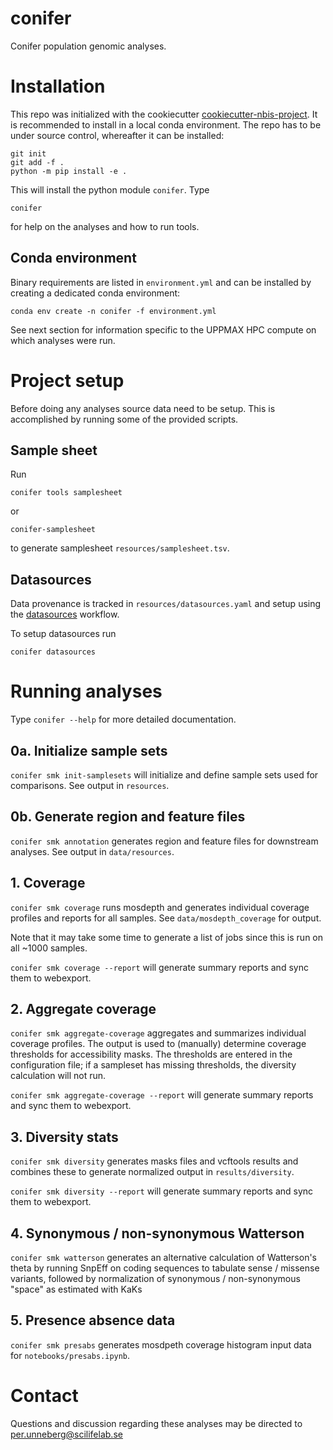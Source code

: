 <!--
[![PyPI](https://img.shields.io/pypi/v/conifer.svg)](https://pypi.python.org/pypi/conifer)
-->
<!--
[![CI](https://github.com/NBISweden/conifer/actions/workflows/ci.yml/badge.svg)](https://github.com/NBISweden/conifer/actions/workflows/ci.yml)
-->
<!--
[![BioConda](https://img.shields.io/badge/install%20with-bioconda-brightgreen.svg)](http://bioconda.github.io/recipes/conifer/README.html)
-->

# conifer

Conifer population genomic analyses.

# Installation

This repo was initialized with the cookiecutter
[cookiecutter-nbis-project](https://github.com/percyfal/cookiecutter-nbis-project).
It is recommended to install in a local conda environment. The repo
has to be under source control, whereafter it can be installed:

    git init
    git add -f .
    python -m pip install -e .

This will install the python module `conifer`. Type

    conifer

for help on the analyses and how to run tools.

## Conda environment

Binary requirements are listed in `environment.yml` and can be
installed by creating a dedicated conda environment:

    conda env create -n conifer -f environment.yml

See next section for information specific to the UPPMAX HPC compute on
which analyses were run.

# Project setup

Before doing any analyses source data need to be setup. This is
accomplished by running some of the provided scripts.

## Sample sheet

Run

    conifer tools samplesheet

or

    conifer-samplesheet

to generate samplesheet `resources/samplesheet.tsv`.

## Datasources

Data provenance is tracked in `resources/datasources.yaml` and setup
using the [datasources](https://github.com/percyfal/datasources-smk)
workflow.

To setup datasources run

    conifer datasources

# Running analyses

Type `conifer --help` for more detailed documentation.

## 0a. Initialize sample sets

`conifer smk init-samplesets` will initialize and define sample sets
used for comparisons. See output in `resources`.

## 0b. Generate region and feature files

`conifer smk annotation` generates region and feature files for
downstream analyses. See output in `data/resources`.

## 1. Coverage

`conifer smk coverage` runs mosdepth and generates individual coverage
profiles and reports for all samples. See `data/mosdepth_coverage` for
output.

Note that it may take some time to generate a list of jobs since this
is run on all ~1000 samples.

`conifer smk coverage --report` will generate summary reports and sync
them to webexport.

## 2. Aggregate coverage

`conifer smk aggregate-coverage` aggregates and summarizes individual
coverage profiles. The output is used to (manually) determine coverage
thresholds for accessibility masks. The thresholds are entered in the
configuration file; if a sampleset has missing thresholds, the
diversity calculation will not run.

`conifer smk aggregate-coverage --report` will generate summary
reports and sync them to webexport.

## 3. Diversity stats

`conifer smk diversity` generates masks files and vcftools results and
combines these to generate normalized output in `results/diversity`.

`conifer smk diversity --report` will generate summary reports and sync
them to webexport.

## 4. Synonymous / non-synonymous Watterson

`conifer smk watterson` generates an alternative calculation of
Watterson's theta by running SnpEff on coding sequences to tabulate
sense / missense variants, followed by normalization of synonymous /
non-synonymous "space" as estimated with KaKs

## 5. Presence absence data

`conifer smk presabs` generates mosdpeth coverage histogram input data
for `notebooks/presabs.ipynb`.

# Contact

Questions and discussion regarding these analyses may be directed to
<per.unneberg@scilifelab.se>
